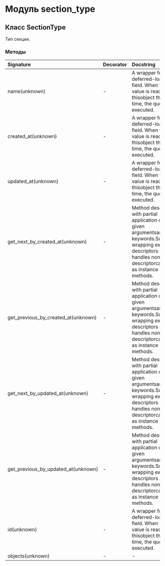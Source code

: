 # Модуль section_type



## Класс SectionType

Тип секции.

### Методы

| Signature                           | Decorator | Docstring                                                                                                                                                                     |
| :---------------------------------- | :-------- | :---------------------------------------------------------------------------------------------------------------------------------------------------------------------------- |
| name(unknown)                       | -         | A wrapper for a deferred-loading field. When the value is read from thisobject the first time, the query is executed.                                                         |
| created_at(unknown)                 | -         | A wrapper for a deferred-loading field. When the value is read from thisobject the first time, the query is executed.                                                         |
| updated_at(unknown)                 | -         | A wrapper for a deferred-loading field. When the value is read from thisobject the first time, the query is executed.                                                         |
| get_next_by_created_at(unknown)     | -         | Method descriptor with partial application of the given argumentsand keywords.Supports wrapping existing descriptors and handles non-descriptorcallables as instance methods. |
| get_previous_by_created_at(unknown) | -         | Method descriptor with partial application of the given argumentsand keywords.Supports wrapping existing descriptors and handles non-descriptorcallables as instance methods. |
| get_next_by_updated_at(unknown)     | -         | Method descriptor with partial application of the given argumentsand keywords.Supports wrapping existing descriptors and handles non-descriptorcallables as instance methods. |
| get_previous_by_updated_at(unknown) | -         | Method descriptor with partial application of the given argumentsand keywords.Supports wrapping existing descriptors and handles non-descriptorcallables as instance methods. |
| id(unknown)                         | -         | A wrapper for a deferred-loading field. When the value is read from thisobject the first time, the query is executed.                                                         |
| objects(unknown)                    | -         | -                                                                                                                                                                             |